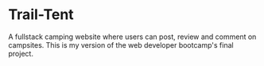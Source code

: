 # Trail-Tent
A  fullstack camping website where users can post, review and comment on campsites. This is my version of the web developer bootcamp's final project.  
